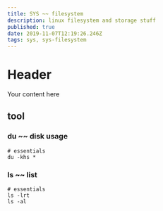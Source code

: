 ```yaml
---
title: SYS ~~ filesystem
description: linux filesystem and storage stuff
published: true
date: 2019-11-07T12:19:26.246Z
tags: sys, sys-filesystem
---
```


# Header
Your content here

## tool
### du ~~ disk usage

```
# essentials
du -khs *

```

### ls ~~ list

```
# essentials
ls -lrt
ls -al
```
